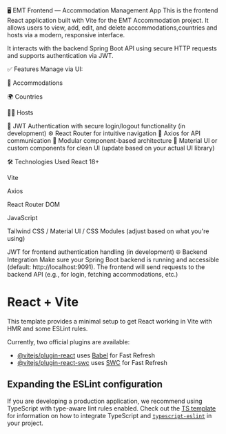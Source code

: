 🖥️ EMT Frontend — Accommodation Management App
This is the frontend React application built with Vite for the EMT Accommodation project. 
It allows users to view, add, edit, and delete accommodations,countries and hosts via a modern, responsive interface.

It interacts with the backend Spring Boot API using secure HTTP requests and supports authentication via JWT.

✅ Features
Manage via UI:

🏨 Accommodations

🌍 Countries

👨‍💼 Hosts


🔐 JWT Authentication with secure login/logout functionality (in development)
⚙️ React Router for intuitive navigation
🔄 Axios for API communication
🧩 Modular component-based architecture
🎨 Material UI or custom components for clean UI (update based on your actual UI library)

🛠️ Technologies Used
React 18+

Vite

Axios

React Router DOM

JavaScript

Tailwind CSS / Material UI / CSS Modules (adjust based on what you're using)

JWT for frontend authentication handling (in development)
🌐 Backend Integration
Make sure your Spring Boot backend is running and accessible (default: http://localhost:9091).
The frontend will send requests to the backend API (e.g., for login, fetching accommodations, etc.)







# React + Vite
This template provides a minimal setup to get React working in Vite with HMR and some ESLint rules.

Currently, two official plugins are available:

- [@vitejs/plugin-react](https://github.com/vitejs/vite-plugin-react/blob/main/packages/plugin-react) uses [Babel](https://babeljs.io/) for Fast Refresh
- [@vitejs/plugin-react-swc](https://github.com/vitejs/vite-plugin-react/blob/main/packages/plugin-react-swc) uses [SWC](https://swc.rs/) for Fast Refresh

## Expanding the ESLint configuration

If you are developing a production application, we recommend using TypeScript with type-aware lint rules enabled. Check out the [TS template](https://github.com/vitejs/vite/tree/main/packages/create-vite/template-react-ts) for information on how to integrate TypeScript and [`typescript-eslint`](https://typescript-eslint.io) in your project.



